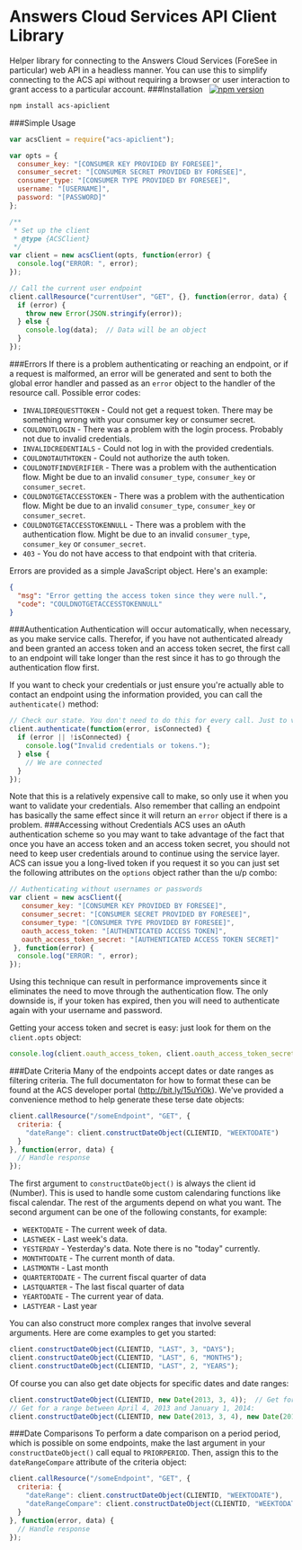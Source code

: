 Answers Cloud Services API Client Library
===================
Helper library for connecting to the Answers Cloud Services (ForeSee in particular) web API in a headless manner. You can use this to simplify connecting to the ACS api without requiring a browser or user interaction to grant access to a particular account.
###Installation &nbsp;  [![npm version](https://badge.fury.io/js/acs-apiclient.svg)](http://badge.fury.io/js/acs-apiclient)
```sh
npm install acs-apiclient
```
###Simple Usage
```javascript
var acsClient = require("acs-apiclient");

var opts = {
  consumer_key: "[CONSUMER KEY PROVIDED BY FORESEE]",
  consumer_secret: "[CONSUMER SECRET PROVIDED BY FORESEE]",
  consumer_type: "[CONSUMER TYPE PROVIDED BY FORESEE]",
  username: "[USERNAME]",
  password: "[PASSWORD]"
};

/**
 * Set up the client
 * @type {ACSClient}
 */
var client = new acsClient(opts, function(error) {
  console.log("ERROR: ", error);
});

// Call the current user endpoint
client.callResource("currentUser", "GET", {}, function(error, data) {
  if (error) {
    throw new Error(JSON.stringify(error));
  } else {
    console.log(data);  // Data will be an object
  }
});
```
###Errors
If there is a problem authenticating or reaching an endpoint, or if a request is malformed, an error will be generated and sent to both the global error handler and passed as an `error` object to the handler of the resource call. Possible error codes:
* `INVALIDREQUESTTOKEN` - Could not get a request token. There may be something wrong with your consumer key or consumer secret.
* `COULDNOTLOGIN` - There was a problem with the login process. Probably not due to invalid credentials.
* `INVALIDCREDENTIALS` - Could not log in with the provided credentials.
* `COULDNOTAUTHTOKEN` - Could not authorize the auth token.
* `COULDNOTFINDVERIFIER` - There was a problem with the authentication flow. Might be due to an invalid `consumer_type`, `consumer_key` or `consumer_secret`.
* `COULDNOTGETACCESSTOKEN` - There was a problem with the authentication flow. Might be due to an invalid `consumer_type`, `consumer_key` or `consumer_secret`.
* `COULDNOTGETACCESSTOKENNULL` - There was a problem with the authentication flow. Might be due to an invalid `consumer_type`, `consumer_key` or `consumer_secret`.
* `403` - You do not have access to that endpoint with that criteria.

Errors are provided as a simple JavaScript object. Here's an example:
```json
{
  "msg": "Error getting the access token since they were null.",
  "code": "COULDNOTGETACCESSTOKENNULL"
}
```
###Authentication
Authentication will occur automatically, when necessary, as you make service calls. Therefor, if you have not authenticated already and been granted an access token and an access token secret, the first call to an endpoint will take longer than the rest since it has to go through the authentication flow first.

If you want to check your credentials or just ensure you're actually able to contact an endpoint using the information provided, you can call the `authenticate()` method:
```javascript
// Check our state. You don't need to do this for every call. Just to validate credentials or tokens for the first time.
client.authenticate(function(error, isConnected) {
  if (error || !isConnected) {
    console.log("Invalid credentials or tokens.");
  } else {
    // We are connected
  }
});
```
Note that this is a relatively expensive call to make, so only use it when you want to validate your credentials. Also remember that calling an endpoint has basically the same effect since it will return an `error` object if there is a problem.
###Accessing without Credentials
ACS uses an oAuth authentication scheme so you may want to take advantage of the fact that once you have an access token and an access token secret, you should not need to keep user credentials around to continue using the service layer. ACS can issue you a long-lived token if you request it so you can just set the following attributes on the `options` object rather than the u/p combo:
```javascript
// Authenticating without usernames or passwords
var client = new acsClient({
   consumer_key: "[CONSUMER KEY PROVIDED BY FORESEE]",
   consumer_secret: "[CONSUMER SECRET PROVIDED BY FORESEE]",
   consumer_type: "[CONSUMER TYPE PROVIDED BY FORESEE]",
   oauth_access_token: "[AUTHENTICATED ACCESS TOKEN]",
   oauth_access_token_secret: "[AUTHENTICATED ACCESS TOKEN SECRET]"
 }, function(error) {
  console.log("ERROR: ", error);
});
```
Using this technique can result in performance improvements since it eliminates the need to move through the authentication flow. The only downside is, if your token has expired, then you will need to authenticate again with your username and password.

Getting your access token and secret is easy: just look for them on the `client.opts` object:
```javascript
console.log(client.oauth_access_token, client.oauth_access_token_secret);
```
###Date Criteria
Many of the endpoints accept dates or date ranges as filtering criteria. The full documentaton for how to format these can be found at the ACS developer portal (http://bit.ly/15uYi0k). We've provided a convenience method to help generate these terse date objects:
```javascript
client.callResource("/someEndpoint", "GET", {
  criteria: {
    "dateRange": client.constructDateObject(CLIENTID, "WEEKTODATE")
  }
}, function(error, data) {
  // Handle response
});
```
The first argument to `constructDateObject()` is always the client id (Number). This is used to handle some custom calendaring functions like fiscal calendar. The rest of the arguments depend on what you want. The second argument can be one of the following constants, for example:
* `WEEKTODATE` - The current week of data.
* `LASTWEEK` - Last week's data.
* `YESTERDAY` - Yesterday's data. Note there is no "today" currently.
* `MONTHTODATE` - The current month of data.
* `LASTMONTH` - Last month
* `QUARTERTODATE` - The current fiscal quarter of data
* `LASTQUARTER` - The last fiscal quarter of data
* `YEARTODATE` - The current year of data.
* `LASTYEAR` - Last year

You can also construct more complex ranges that involve several arguments. Here are come examples to get you started:
```javascript
client.constructDateObject(CLIENTID, "LAST", 3, "DAYS");
client.constructDateObject(CLIENTID, "LAST", 6, "MONTHS");
client.constructDateObject(CLIENTID, "LAST", 2, "YEARS");
```
Of course you can also get date objects for specific dates and date ranges:
```javascript
client.constructDateObject(CLIENTID, new Date(2013, 3, 4));  // Get for April 4, 2013
// Get for a range between April 4, 2013 and January 1, 2014:
client.constructDateObject(CLIENTID, new Date(2013, 3, 4), new Date(2014, 0, 1);  
```
###Date Comparisons
To perform a date comparison on a period period, which is possible on some endpoints, make the last argument in your `constructDateObject()` call equal to `PRIORPERIOD`. Then, assign this to the `dateRangeCompare` attribute of the criteria object:
```javascript
client.callResource("/someEndpoint", "GET", {
  criteria: {
    "dateRange": client.constructDateObject(CLIENTID, "WEEKTODATE"),
    "dateRangeCompare": client.constructDateObject(CLIENTID, "WEEKTODATE", "PRIORPERIOD")
  }
}, function(error, data) {
  // Handle response
});
```
